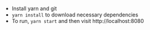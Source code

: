 * Install yarn and git
* `yarn install` to download necessary dependencies
* To run, `yarn start` and then visit http://localhost:8080